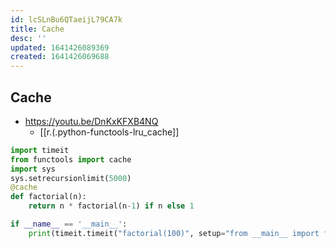 ```yaml
---
id: lcSLnBu6QTaeijL79CA7k
title: Cache
desc: ''
updated: 1641426089369
created: 1641426069688
---
```


## Cache

- <https://youtu.be/DnKxKFXB4NQ>
  - [[r.(.python-functools-lru_cache]]

```python
import timeit
from functools import cache
import sys
sys.setrecursionlimit(5000)
@cache
def factorial(n):
    return n * factorial(n-1) if n else 1

if __name__ == '__main__':
    print(timeit.timeit("factorial(100)", setup="from __main__ import factorial"))
```
